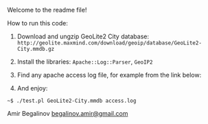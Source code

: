 Welcome to the readme file!

How to run this code:

1) Download and ungzip GeoLite2 City database:
`http://geolite.maxmind.com/download/geoip/database/GeoLite2-City.mmdb.gz`

2) Install the libraries: `Apache::Log::Parser`, `GeoIP2`

3) Find any apache access log file, for example from the link below:

4) And enjoy:

`~$ ./test.pl GeoLite2-City.mmdb access.log`


Amir Begalinov <begalinov.amir@gmail.com>